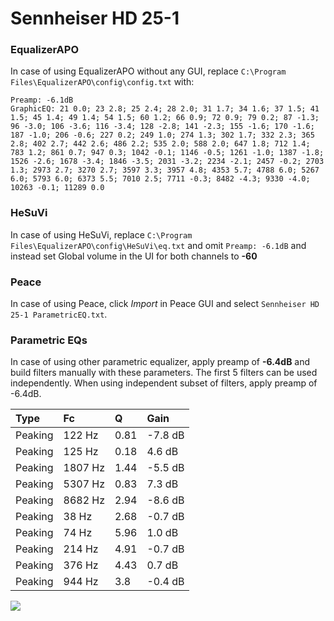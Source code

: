 # Sennheiser HD 25-1

### EqualizerAPO
In case of using EqualizerAPO without any GUI, replace `C:\Program Files\EqualizerAPO\config\config.txt`
with:
```
Preamp: -6.1dB
GraphicEQ: 21 0.0; 23 2.8; 25 2.4; 28 2.0; 31 1.7; 34 1.6; 37 1.5; 41 1.5; 45 1.4; 49 1.4; 54 1.5; 60 1.2; 66 0.9; 72 0.9; 79 0.2; 87 -1.3; 96 -3.0; 106 -3.6; 116 -3.4; 128 -2.8; 141 -2.3; 155 -1.6; 170 -1.6; 187 -1.0; 206 -0.6; 227 0.2; 249 1.0; 274 1.3; 302 1.7; 332 2.3; 365 2.8; 402 2.7; 442 2.6; 486 2.2; 535 2.0; 588 2.0; 647 1.8; 712 1.4; 783 1.2; 861 0.7; 947 0.3; 1042 -0.1; 1146 -0.5; 1261 -1.0; 1387 -1.8; 1526 -2.6; 1678 -3.4; 1846 -3.5; 2031 -3.2; 2234 -2.1; 2457 -0.2; 2703 1.3; 2973 2.7; 3270 2.7; 3597 3.3; 3957 4.8; 4353 5.7; 4788 6.0; 5267 6.0; 5793 6.0; 6373 5.5; 7010 2.5; 7711 -0.3; 8482 -4.3; 9330 -4.0; 10263 -0.1; 11289 0.0
```

### HeSuVi
In case of using HeSuVi, replace `C:\Program Files\EqualizerAPO\config\HeSuVi\eq.txt` and omit `Preamp:
-6.1dB` and instead set Global volume in the UI for both channels to **-60**

### Peace
In case of using Peace, click *Import* in Peace GUI and select `Sennheiser HD 25-1 ParametricEQ.txt`.

### Parametric EQs
In case of using other parametric equalizer, apply preamp of **-6.4dB** and build filters manually
with these parameters. The first 5 filters can be used independently.
When using independent subset of filters, apply preamp of -6.4dB.

| Type    | Fc      |    Q | Gain    |
|:--------|:--------|:-----|:--------|
| Peaking | 122 Hz  | 0.81 | -7.8 dB |
| Peaking | 125 Hz  | 0.18 | 4.6 dB  |
| Peaking | 1807 Hz | 1.44 | -5.5 dB |
| Peaking | 5307 Hz | 0.83 | 7.3 dB  |
| Peaking | 8682 Hz | 2.94 | -8.6 dB |
| Peaking | 38 Hz   | 2.68 | -0.7 dB |
| Peaking | 74 Hz   | 5.96 | 1.0 dB  |
| Peaking | 214 Hz  | 4.91 | -0.7 dB |
| Peaking | 376 Hz  | 4.43 | 0.7 dB  |
| Peaking | 944 Hz  | 3.8  | -0.4 dB |

![](https://raw.githubusercontent.com/jaakkopasanen/AutoEq/master/results/innerfidelity/sbaf-serious/Sennheiser%20HD%2025-1/Sennheiser%20HD%2025-1.png)